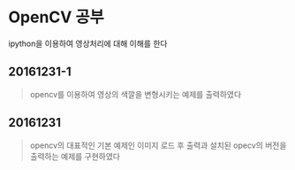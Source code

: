 # OpenCV 공부 

ipython을 이용하여 영상처리에 대해 이해를 한다

## 20161231-1
>opencv를 이용하여 영상의 색깔을 변형시키는 예제를 출력하였다

## 20161231
>opencv의 대표적인 기본 예제인 이미지 로드 후 출력과
>설치된 opecv의 버전을 출력하는 예제를 구현하였다


